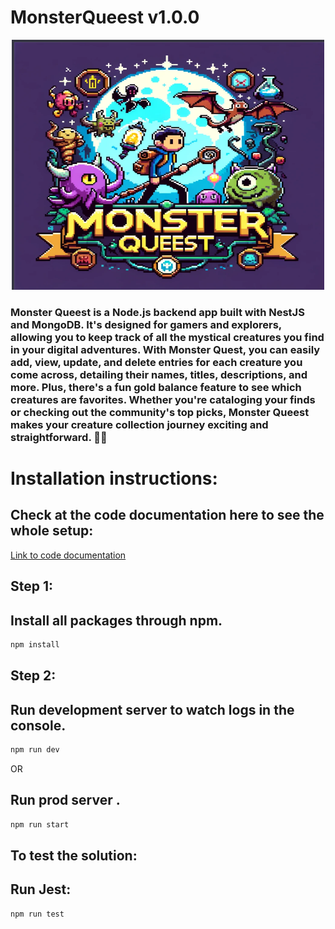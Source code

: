 # MonsterQueest v1.0.0

<div style="max-width: 600px; margin: 0 auto;">
 <p align="center"> 
 <img src="mnLogo.png" width="500" height="400" alt="Image">
</p>
</div>

### Monster Queest is a Node.js backend app built with NestJS and MongoDB. It's designed for gamers and explorers, allowing you to keep track of all the mystical creatures you find in your digital adventures. With Monster Quest, you can easily add, view, update, and delete entries for each creature you come across, detailing their names, titles, descriptions, and more. Plus, there's a fun gold balance feature to see which creatures are favorites. Whether you're cataloging your finds or checking out the community's top picks, Monster Queest makes your creature collection journey exciting and straightforward. 🐉✨ ###

# Installation instructions:

## Check at the code documentation here to see the whole setup:

<p>
  <a href="" target="_blank">
   Link to code documentation
  </a>
</p>

## Step 1:

## Install all packages through npm.
```sh
npm install
```

## Step 2:

## Run development server to watch logs in the console.
```sh
npm run dev
```

OR

## Run prod server .
```sh
npm run start
```

## To test the solution:

## Run Jest:
```sh
npm run test
```